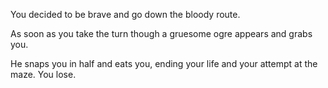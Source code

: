 You decided to be brave and go down the bloody route.

As soon as you take the turn though a gruesome ogre appears and grabs you. 

He snaps you in half and eats you, ending your life and your attempt at the maze. You lose.